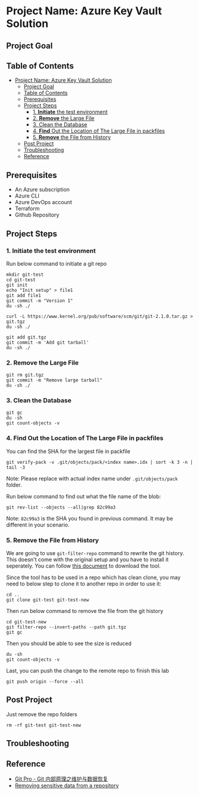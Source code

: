# Project Name: Azure Key Vault Solution

## Project Goal

## Table of Contents
- [Project Name: Azure Key Vault Solution](#project-name-azure-key-vault-solution)
  - [Project Goal](#project-goal)
  - [Table of Contents](#table-of-contents)
  - [Prerequisites](#prerequisites)
  - [Project Steps](#project-steps)
    - [1. **Initiate** the test environment](#1-initiate-the-test-environment)
    - [2. **Remove** the Large File](#2-remove-the-large-file)
    - [3. Clean the Database](#3-clean-the-database)
    - [4. **Find** Out the Location of The Large File in packfiles](#4-find-out-the-location-of-the-large-file-in-packfiles)
    - [5. **Remove** the File from History](#5-remove-the-file-from-history)
  - [Post Project](#post-project)
  - [Troubleshooting](#troubleshooting)
  - [Reference](#reference)

## <a name="prerequisites">Prerequisites</a>
- An Azure subscription
- Azure CLI
- Azure DevOps account
- Terraform
- Github Repository

## <a name="project_steps">Project Steps</a>

### 1. **Initiate** the test environment
Run below command to initiate a git repo
```
mkdir git-test
cd git-test
git init
echo "Init setup" > file1
git add file1
git commit -m "Version 1"
du -sh ./

curl -L https://www.kernel.org/pub/software/scm/git/git-2.1.0.tar.gz > git.tgz
du -sh ./

git add git.tgz
git commit -m 'Add git tarball'
du -sh ./
```

### 2. **Remove** the Large File
```
git rm git.tgz
git commit -m "Remove large tarball"
du -sh ./
```

### 3. Clean the Database
```
git gc
du -sh
git count-objects -v
```

### 4. **Find** Out the Location of The Large File in packfiles
You can find the SHA for the largest file in packfile
```
git verify-pack -v .git/objects/pack/<index name>.idx | sort -k 3 -n | tail -3
```
Note: Please replace **<index name>** with actual index name under `.git/objects/pack` folder. <br/>

Run below command to find out what the file name of the blob:
```
git rev-list --objects --all|grep 82c99a3
```
Note: `82c99a3` is the SHA you found in previous command. It may be different in your scenario.

### 5. **Remove** the File from History
We are going to use `git-filter-repo` command to rewrite the git history. This doesn't come with the original setup and you have to install it seperately. You can follow [this document](https://github.com/newren/git-filter-repo/blob/main/INSTALL.md) to download the tool. <br/>

Since the tool has to be used in a repo which has clean clone, you may need to below step to clone it to another repo in order to use it:
```
cd ..
git clone git-test git-test-new
```
Then run below command to remove the file from the git history
```
cd git-test-new
git filter-repo --invert-paths --path git.tgz
git gc
```
Then you should be able to see the size is reduced
```
du -sh
git count-objects -v
```
Last, you can push the change to the remote repo to finish this lab
```
git push origin --force --all
```

## <a name="post_project">Post Project</a>
Just remove the repo folders
```
rm -rf git-test git-test-new
```

## <a name="troubleshooting">Troubleshooting</a>

## <a name="reference">Reference</a>
- [Git Pro - Git 内部原理之维护与数据恢复](https://git-scm.com/book/zh/v2/Git-%E5%86%85%E9%83%A8%E5%8E%9F%E7%90%86-%E7%BB%B4%E6%8A%A4%E4%B8%8E%E6%95%B0%E6%8D%AE%E6%81%A2%E5%A4%8D)
- [Removing sensitive data from a repository](https://docs.github.com/en/authentication/keeping-your-account-and-data-secure/removing-sensitive-data-from-a-repository)
